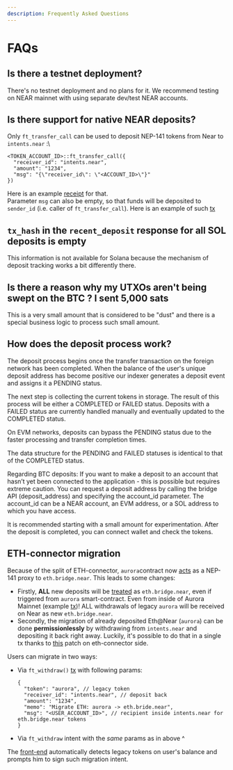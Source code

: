 ```yaml
---
description: Frequently Asked Questions
---
```


# FAQs

## Is there a testnet deployment?

There's no testnet deployment and no plans for it. We recommend testing on NEAR mainnet with using separate dev/test NEAR accounts.&#x20;

## Is there support for native NEAR deposits?

Only  `ft_transfer_call` can be used to deposit NEP-141 tokens from Near to `intents.near` :\


```
<TOKEN_ACCOUNT_ID>::ft_transfer_call({
  "receiver_id": "intents.near",
  "amount": "1234",
  "msg": "{\"receiver_id\": \"<ACCOUNT_ID>\"}"
})
```

Here is an example [receipt](https://nearblocks.io/txns/EwmeXzZJStA6e5JB49vgxNYJDemqeYCFGvPH7zapP1Fw#execution#4tyaF4MnMcNQVqrg3kXzsH9277ErDeCXS9g3c2keV38G) for that.\
Parameter `msg` can also be empty, so that funds will be deposited to `sender_id` (i.e. caller of `ft_transfer_call`). Here is an example of such [tx](https://nearblocks.io/txns/HoWpAR8dF5azsUVaQWrBW5VsRve5X4dwr9GGiHWj3R1P#execution)

## `tx_hash` in the `recent_deposit` response for all SOL deposits is empty

This information is not available for Solana because the mechanism of deposit tracking works a bit differently there.

## Is there a reason why my UTXOs aren't being swept on the BTC ? I sent 5,000 sats

This is a very small amount that is considered to be "dust" and there is a special business logic to process such small amount.

## How does the deposit process work?

The deposit process begins once the transfer transaction on the foreign network has been completed.  When the balance of the user's unique deposit address has become positive our indexer generates a deposit event and assigns it a PENDING status.

The next step is collecting the current tokens in storage. The result of this process will be either a COMPLETED or FAILED status. Deposits with a FAILED status are currently handled manually and eventually updated to the COMPLETED status.

On EVM networks, deposits can bypass the PENDING status due to the faster processing and transfer completion times.

The data structure for the PENDING and FAILED statuses is identical to that of the COMPLETED status.

Regarding BTC deposits: If you want to make a deposit to an account that hasn’t yet been connected to the application - this is possible but requires extreme caution. You can request a deposit address by calling the bridge API (deposit\_address) and specifying the account\_id parameter. The account\_id can be a NEAR account, an EVM address, or a SOL address to which you have access.

It is recommended starting with a small amount for experimentation. After the deposit is completed, you can connect wallet and check the tokens.

## ETH-connector migration

Because of the split of ETH-connector, `aurora`contract now [acts](https://github.com/aurora-is-near/aurora-engine/blob/3416d0d170bf3dcaaac3ad3b9ba751d002ea1b3f/engine/src/contract_methods/connector/mod.rs#L209-L210) as a NEP-141 proxy to `eth.bridge.near`. This leads to some changes:

* Firstly, **ALL** new deposits will be [treated](https://nearblocks.io/txns/ExLxkbRjKbSDSTVozPpSsTfRL8Aqfs8kvLxFLEx4qDzt#enhanced) as `eth.bridge.near`, even if triggered from `aurora` smart-contract. Even from inside of Aurora Mainnet (example [tx](https://explorer.aurora.dev/tx/0x9c20d9f76443ec3c12f8eb41a65caa0c1391210c539a5924215b9bdf9e0b1fd2?tab=index))! ALL withdrawals of legacy `aurora` will be received on Near as new `eth.bridge.near`.
* Secondly, the migration of already deposited Eth@Near (`aurora`) can be done **permissionlessly** by withdrawing from `intents.near` and depositing it back right away. Luckily, it's possible to do that in a single tx thanks to [this](https://github.com/Near-One/aurora-eth-connector/blob/58d3f39cebcf6266514de3dd04efec5bafb6274e/eth-connector/src/lib.rs#L132-L143) patch on eth-connector side.

Users can migrate in two ways:

*   Via `ft_withdraw()` [tx](https://nearblocks.io/txns/GHrRbGsDuv86u72jHNqofZYTUssfuXyYwcJ8mYyLrq2v#enhanced) with following params:

    ```
    {
      "token": "aurora", // legacy token
      "receiver_id": "intents.near", // deposit back
      "amount": "1234",
      "memo": "Migrate ETH: aurora -> eth.bride.near",
      "msg": "<USER_ACCOUNT_ID>", // recipient inside intents.near for eth.bridge.near tokens
    }
    ```
* Via `ft_withdraw` intent with the _same_ params as in above ^

The [front-end](https://app.near-intents.org) automatically detects legacy tokens on user's balance and prompts him to sign such migration intent.







